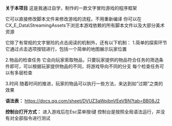 **关于本项目**
这是我通过自学，制作的一款文字冒险游戏的程序框架

它可以直接修改脚本文件来修改游戏的流程，不用重新编译
你可以在CX_E_Data\StreamingAssets下浏览本游戏依赖的所有脚本文件以及大部分美术资源

它除了有常规的文字冒险的点击阅读的机制外，还有以下机制：
  1.简单的探索环节
  它通过点击选项按钮进行，包括一个简单的地图展示玩家位置
  
  2.物品的检查任务
  它会向玩家索取物品，只要玩家提供的物品符合任务的筛选条件即可，可以根据玩家提供物品的不同，将游戏导向不同的分支
  每个检查任务可以有多层检查
  
  3.时间
  随着时间的推进，玩家的物品可以执行一些方法，来达到如“过期”之类的效果

**语法表：**
https://docs.qq.com/sheet/DVUZ3aWpibnVEeVBN?tab=BB08J2

**控制台打开方式：**
进入游戏后在Esc菜单按i键
控制台是按照全局语法运行，并没有对全部指令进行测试
